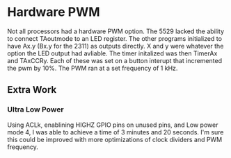 # Hardware PWM
Not all processors had a hardware PWM option. The 5529 lacked the ability to connect TAoutmode to an LED register. The other programs initialized to have Ax.y (Bx.y for the 2311) as outputs directly. X and y were whatever the option the LED output had avliable. The timer initalized was then TimerAx and TAxCCRy. Each of these was set on a button interupt that incremented the pwm by 10%. The PWM ran at a set frequency of 1 kHz. 

## Extra Work
### Ultra Low Power
Using ACLk, enablining HIGHZ GPIO pins on unused pins, and Low power mode 4, I was able to achieve a time of 3 minutes and 20 seconds. I'm sure this could be improved with more optimizations of clock dividers and PWM frequency. 
